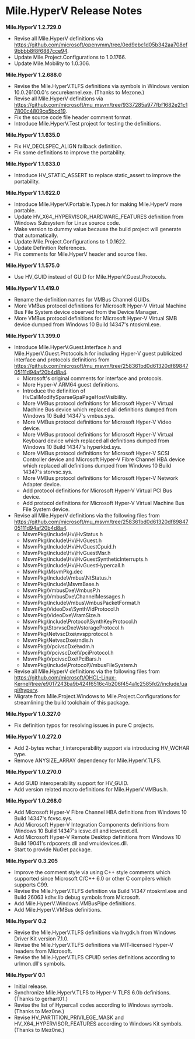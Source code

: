 ﻿# Mile.HyperV Release Notes

**Mile.HyperV 1.2.729.0**

- Revise all Mile.HyperV definitions via
  https://github.com/microsoft/openvmm/tree/0ed9ebc1d05b342aa708ef9bbbb8f8f6887cce94.
- Update Mile.Project.Configurations to 1.0.1766.
- Update Mile.Mobility to 1.0.306.

**Mile.HyperV 1.2.688.0**

- Revise the Mile.HyperV.TLFS definitions via symbols in Windows version
  10.0.26100.0's securekernel.exe. (Thanks to Mezone.)
- Revise all Mile.HyperV definitions via
  https://github.com/microsoft/mu_msvm/tree/9337285a977fbf1682e21c17800c4809ce5bcd19.
- Fix the source code file header comment format.
- Introduce Mile.HyperV.Test project for testing the definitions.

**Mile.HyperV 1.1.635.0**

- Fix HV_DECLSPEC_ALIGN fallback definition.
- Fix some definitions to improve the portability.

**Mile.HyperV 1.1.633.0**

- Introduce HV_STATIC_ASSERT to replace static_assert to improve the
  portability.

**Mile.HyperV 1.1.622.0**

- Introduce Mile.HyperV.Portable.Types.h for making Mile.HyperV more portable.
- Update HV_X64_HYPERVISOR_HARDWARE_FEATURES definition from Windows Subsystem
  for Linux source code.
- Make version to dummy value because the build project will generate that
  automatically.
- Update Mile.Project.Configurations to 1.0.1622.
- Update Definition References.
- Fix comments for Mile.HyperV header and source files.

**Mile.HyperV 1.1.575.0**

- Use HV_GUID instead of GUID for Mile.HyperV.Guest.Protocols.

**Mile.HyperV 1.1.419.0**

- Rename the definition names for VMBus Channel GUIDs.
- More VMBus protocol definitions for Microsoft Hyper-V Virtual Machine Bus File
  System device observed from the Device Manager.
- More VMBus protocol definitions for Microsoft Hyper-V Virtual SMB device
  dumped from Windows 10 Build 14347's ntoskrnl.exe.

**Mile.HyperV 1.1.399.0**

- Introduce Mile.HyperV.Guest.Interface.h and Mile.HyperV.Guest.Protocols.h for
  including Hyper-V guest publicized interface and protocols definitions from
  https://github.com/microsoft/mu_msvm/tree/258361bd0d61320df8984705111d94af20b4d8a4.
  - Microsoft's original comments for interface and protocols.
  - More Hyper-V ARM64 guest definitions.
  - Introduce the definition of HvCallModifySparseGpaPageHostVisibility.
  - More VMBus protocol definitions for Microsoft Hyper-V Virtual Machine Bus
    device which replaced all definitions dumped from Windows 10 Build 14347's
    vmbus.sys.
  - More VMBus protocol definitions for Microsoft Hyper-V Video device.
  - More VMBus protocol definitions for Microsoft Hyper-V Virtual Keyboard
    device which replaced all definitions dumped from Windows 10 Build 14347's
    hyperkbd.sys.
  - More VMBus protocol definitions for Microsoft Hyper-V SCSI Controller device
    and Microsoft Hyper-V Fibre Channel HBA device which replaced all
    definitions dumped from Windows 10 Build 14347's storvsc.sys.
  - More VMBus protocol definitions for Microsoft Hyper-V Network Adapter device.
  - Add protocol definitions for Microsoft Hyper-V Virtual PCI Bus device.
  - Add protocol definitions for Microsoft Hyper-V Virtual Machine Bus File
    System device.
- Revise all Mile.HyperV definitions via the following files from
  https://github.com/microsoft/mu_msvm/tree/258361bd0d61320df8984705111d94af20b4d8a4.
  - MsvmPkg\Include\Hv\HvStatus.h
  - MsvmPkg\Include\Hv\HvGuest.h
  - MsvmPkg\Include\Hv\HvGuestCpuid.h
  - MsvmPkg\Include\Hv\HvGuestMsr.h
  - MsvmPkg\Include\Hv\HvGuestSyntheticInterrupts.h
  - MsvmPkg\Include\Hv\HvGuestHypercall.h
  - MsvmPkg\MsvmPkg.dec
  - MsvmPkg\Include\Vmbus\NtStatus.h
  - MsvmPkg\Include\MsvmBase.h
  - MsvmPkg\VmbusDxe\VmbusP.h
  - MsvmPkg\VmbusDxe\ChannelMessages.h
  - MsvmPkg\Include\Vmbus\VmbusPacketFormat.h
  - MsvmPkg\VideoDxe\SynthVidProtocol.h
  - MsvmPkg\VideoDxe\VramSize.h
  - MsvmPkg\Include\Protocol\SynthKeyProtocol.h
  - MsvmPkg\StorvscDxe\VstorageProtocol.h
  - MsvmPkg\NetvscDxe\nvspprotocol.h
  - MsvmPkg\NetvscDxe\rndis.h
  - MsvmPkg\VpcivscDxe\wdm.h
  - MsvmPkg\VpcivscDxe\VpciProtocol.h
  - MsvmPkg\VpcivscDxe\PciBars.h
  - MsvmPkg\Include\Protocol\VmbusFileSystem.h
- Revise all Mile.HyperV definitions via the following files from
  https://github.com/microsoft/OHCL-Linux-Kernel/tree/e9017243ba9b424f6516c4b206f454a1c2585fd2/include/uapi/hyperv.
- Migrate from Mile.Project.Windows to Mile.Project.Configurations for
  streamlining the build toolchain of this package.

**Mile.HyperV 1.0.327.0**

- Fix definition typos for resolving issues in pure C projects.

**Mile.HyperV 1.0.272.0**

- Add 2-bytes wchar_t interoperability support via introducing HV_WCHAR type.
- Remove ANYSIZE_ARRAY dependency for Mile.HyperV.TLFS.

**Mile.HyperV 1.0.270.0**

- Add GUID interoperability support for HV_GUID.
- Add version related macro definitions for Mile.HyperV.VMBus.h.

**Mile.HyperV 1.0.268.0**

- Add Microsoft Hyper-V Fibre Channel HBA definitions from Windows 10 Build
  14347's fcvsc.sys.
- Add Microsoft Hyper-V Integration Components definitions from Windows 10 Build
  14347's icsvc.dll and icsvcext.dll.
- Add Microsoft Hyper-V Remote Desktop definitions from Windows 10 Build 19041's
  rdpcorets.dll and vmuidevices.dll.
- Start to provide NuGet package.

**Mile.HyperV 0.3.205**

- Improve the comment style via using C++ style comments which supported since
  Microsoft C/C++ 6.0 or other C compilers which supports C99.
- Revise the Mile.HyperV.TLFS definition via Build 14347 ntoskrnl.exe and Build
  26063 kdhv.lib debug symbols from Microsoft.
- Add Mile.HyperV.Windows.VMBusPipe definitions.
- Add Mile.HyperV.VMBus definitions.

**Mile.HyperV 0.2**

- Revise the Mile.HyperV.TLFS definitions via hvgdk.h from Windows Driver Kit
  version 7.1.0.
- Revise the Mile.HyperV.TLFS definitions via MIT-licensed Hyper-V headers from
  Microsoft.
- Revise the Mile.HyperV.TLFS CPUID series definitions according to urlmon.dll's
  symbols.

**Mile.HyperV 0.1**

- Initial release.
- Synchronize Mile.HyperV.TLFS to Hyper-V TLFS 6.0b definitions. (Thanks to
  gerhart01.)
- Revise the list of Hypercall codes according to Windows symbols. (Thanks to
  Mez0ne.)
- Revise HV_PARTITION_PRIVILEGE_MASK and HV_X64_HYPERVISOR_FEATURES according
  to Windows Kit symbols. (Thanks to Mez0ne.)
